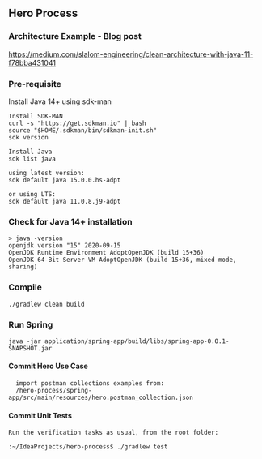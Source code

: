## Hero Process


### Architecture Example - Blog post

https://medium.com/slalom-engineering/clean-architecture-with-java-11-f78bba431041

### Pre-requisite

Install Java 14+ using sdk-man

```
Install SDK-MAN
curl -s "https://get.sdkman.io" | bash
source "$HOME/.sdkman/bin/sdkman-init.sh"
sdk version

Install Java
sdk list java

using latest version:
sdk default java 15.0.0.hs-adpt

or using LTS:
sdk default java 11.0.8.j9-adpt
```

### Check for Java 14+ installation
```
> java -version
openjdk version "15" 2020-09-15
OpenJDK Runtime Environment AdoptOpenJDK (build 15+36)
OpenJDK 64-Bit Server VM AdoptOpenJDK (build 15+36, mixed mode, sharing)
```

### Compile

`./gradlew clean build`

### Run Spring

`java -jar application/spring-app/build/libs/spring-app-0.0.1-SNAPSHOT.jar`

#### Commit Hero Use Case
```
  import postman collections examples from:
  /hero-process/spring-app/src/main/resources/hero.postman_collection.json
```

#### Commit Unit Tests
```
Run the verification tasks as usual, from the root folder:

:~/IdeaProjects/hero-process$ ./gradlew test
```


